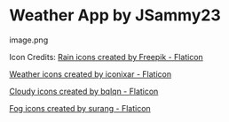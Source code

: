 # Weather App by JSammy23


image.png







Icon Credits: <a href="https://www.flaticon.com/free-icons/rain" title="rain icons">Rain icons created by Freepik - Flaticon</a>

<a href="https://www.flaticon.com/free-icons/weather" title="weather icons">Weather icons created by iconixar - Flaticon</a>

<a href="https://www.flaticon.com/free-icons/cloudy" title="cloudy icons">Cloudy icons created by bqlqn - Flaticon</a>

<a href="https://www.flaticon.com/free-icons/fog" title="fog icons">Fog icons created by surang - Flaticon</a>